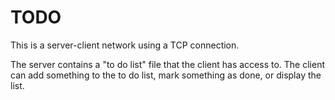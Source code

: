 # TODO

This is a server-client network using a TCP connection. 

The server contains a "to do list" file that the client has access to. The client can add something to the to do list, mark something as done, or display the list. 
